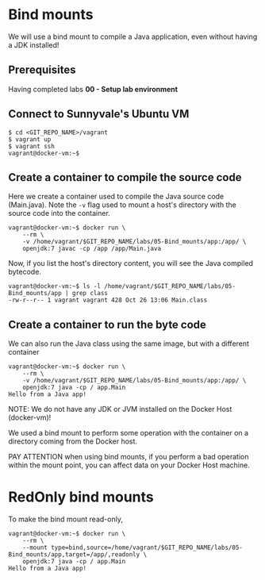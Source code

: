 # Bind mounts

We will use a bind mount to compile a Java application, even without having a JDK installed!

## Prerequisites

Having completed labs **00 - Setup lab environment**

## Connect to Sunnyvale's Ubuntu VM

```console
$ cd <GIT_REPO_NAME>/vagrant
$ vagrant up
$ vagrant ssh
vagrant@docker-vm:~$ 
```

## Create a container to compile the source code

Here we create a container used to compile the Java source code (Main.java). 
Note the `-v` flag used to mount a host's directory with the source code into the container.

```console
vagrant@docker-vm:~$ docker run \
    --rm \
    -v /home/vagrant/$GIT_REPO_NAME/labs/05-Bind_mounts/app:/app/ \
    openjdk:7 javac -cp /app /app/Main.java
```

Now, if you list the host's directory content, you will see the Java compiled bytecode.

```console
vagrant@docker-vm:~$ ls -l /home/vagrant/$GIT_REPO_NAME/labs/05-Bind_mounts/app | grep class
-rw-r--r-- 1 vagrant vagrant 428 Oct 26 13:06 Main.class
```

## Create a container to run the byte code

We can also run the Java class using the same image, but with a different container

```console
vagrant@docker-vm:~$ docker run \
    --rm \
    -v /home/vagrant/$GIT_REPO_NAME/labs/05-Bind_mounts/app:/app/ \
    openjdk:7 java -cp / app.Main
Hello from a Java app!
```

NOTE: We do not have any JDK or JVM installed on the Docker Host (docker-vm)!

We used a bind mount to perform some operation with the container on a directory coming from the Docker host.

PAY ATTENTION when using bind mounts, if you perform a bad operation within the mount point, you can affect data on your Docker Host machine.

# RedOnly bind mounts

To make the bind mount read-only, 

```console
vagrant@docker-vm:~$ docker run \
    --rm \
    --mount type=bind,source=/home/vagrant/$GIT_REPO_NAME/labs/05-Bind_mounts/app,target=/app/,readonly \
    openjdk:7 java -cp / app.Main
Hello from a Java app!
```



